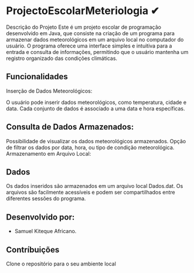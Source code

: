 # ProjectoEscolarMeteriologia ✔

Descrição do Projeto
Este é um projeto escolar de programação desenvolvido em Java, que consiste na criação 
de um programa para armazenar dados meteorológicos em um arquivo local no computador do usuário. 
O programa oferece uma interface simples e intuitiva para a entrada e consulta de informações, 
permitindo que o usuário mantenha um registro organizado das condições climáticas.

## Funcionalidades
Inserção de Dados Meteorológicos:

O usuário pode inserir dados meteorológicos, como temperatura, cidade e data.
Cada conjunto de dados é associado a uma data e hora específicas.


## Consulta de Dados Armazenados:

Possibilidade de visualizar os dados meteorológicos armazenados.
Opção de filtrar os dados por data, hora, ou tipo de condição meteorológica.
Armazenamento em Arquivo Local:

## Dados
Os dados inseridos são armazenados em um arquivo local Dados.dat.
Os arquivos são facilmente acessíveis e podem ser compartilhados entre diferentes sessões do programa.

## Desenvolvido por:
- Samuel Kiteque Africano.

## Contríbuições
  Clone o repositório para o seu ambiente local
